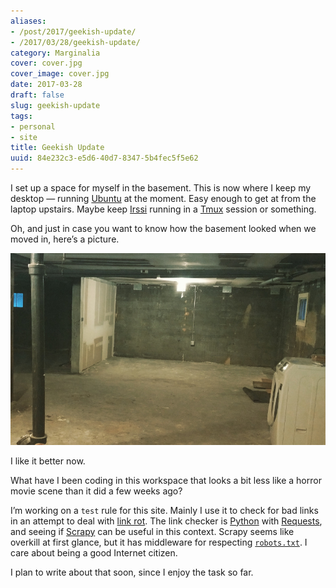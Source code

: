 ```yaml
---
aliases:
- /post/2017/geekish-update/
- /2017/03/28/geekish-update/
category: Marginalia
cover: cover.jpg
cover_image: cover.jpg
date: 2017-03-28
draft: false
slug: geekish-update
tags:
- personal
- site
title: Geekish Update
uuid: 84e232c3-e5d6-40d7-8347-5b4fec5f5e62
---
```


I set up a space for myself in the basement.
This is now where I keep my desktop — running [Ubuntu](https://www.ubuntu.com/) at the moment.
Easy enough to get at from the laptop upstairs.
Maybe keep [Irssi](https://irssi.org/) running in a [Tmux](https://tmux.github.io/) session or something.

Oh, and just in case you want to know how the basement looked when we moved in, here’s a picture.

![The original basement](basement-original.jpg)

I like it better now.

What have I been coding in this workspace that looks a bit less like a horror movie scene than it did a few weeks ago?

I’m working on a `test` rule for this site.
Mainly I use it to check for bad links in an attempt to deal with [link rot](https://en.wikipedia.org/wiki/Link_rot).
The link checker is [Python](https://www.python.org/) with [Requests](http://docs.python-requests.org/en/master/),
and seeing if [Scrapy](https://scrapy.org/) can be useful in this context.
Scrapy seems like overkill at first glance, but it has middleware for respecting [`robots.txt`](http://www.robotstxt.org/).
I care about being a good Internet citizen.

I plan to write about that soon, since I enjoy the task so far.
